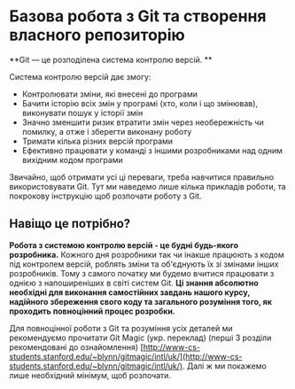 # Базова робота з Git та створення власного репозиторію

**Git — це розподілена система контролю версій. **

Система контролю версій дає змогу:
* Контролювати зміни, які внесені до програми
* Бачити історію всіх змін у програмі (хто, коли і що змінював), виконувати пошук у історії змін
* Значно зменшити ризик втратити змін через необережність чи помилку, а отже і зберегти виконану роботу
* Тримати кілька різних версій програми
* Ефективно працювати у команді з іншими розробниками над одним вихідним кодом програми

Звичайно, щоб отримати усі ці переваги, треба навчитися правильно   використовувати   Git.   Тут   ми   наведемо   лише   кілька прикладів роботи, та покрокову інструкцію щоб розпочати роботу з Git. 

## Навіщо це потрібно?

**Робота з системою контролю версій - це будні будь-якого розробника.** Кожного дня розробники так чи інакше працюють з кодом під контролем версій, роблять зміни та об'єднують їх зі змінами інших розробників. Тому з самого початку ми будемо вчитися працювати з однією з напоширеніших в світі систем Git. **Ці знання абсолютно необхідні для виконання самостійних завдань нашого курсу, надійного збереження свого коду та загального розуміння того, як проходить повноцінний процес розробки.**   

Для повноцінної роботи з Git та розуміння усіх деталей ми рекомендуємо прочитати Git Magic (укр. переклад) (перші 3 розділи рекомендовані до ознайомлення) [http://www-cs-students.stanford.edu/~blynn/gitmagic/intl/uk/](http://www-cs-students.stanford.edu/~blynn/gitmagic/intl/uk/). Далі ж ми покажемо лише необхідний мінімум, щоб розпочати.